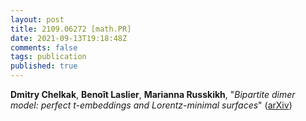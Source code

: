 ```yaml
---
layout: post
title: 2109.06272 [math.PR]
date: 2021-09-13T19:18:48Z
comments: false
tags: publication
published: true
---
```


<b>Dmitry Chelkak</b>, <b>Benoît Laslier</b>, <b>Marianna Russkikh</b>, "<i>Bipartite dimer model: perfect t-embeddings and Lorentz-minimal surfaces</i>" ([arXiv](http://arxiv.org/abs/2109.06272v1))
